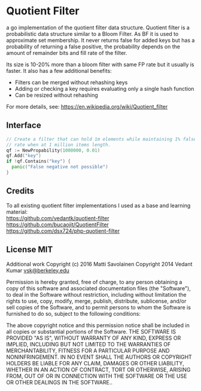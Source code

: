 # Quotient Filter

a go implementation of the quotient filter data structure. Quotient filter is a
probabilistic data structure similar to a Bloom Filter. As BF it is used to approximate set membership. It never returns false for added keys but has a probability of returning a false positive, the probability depends on the amount of remainder bits and fill rate of the filter.

Its size is 10-20% more than a bloom filter with same FP rate but it usually is faster.
It also has a few additional benefits:
- Filters can be merged without rehashing keys
- Adding or checking a key requires evaluating only a single hash function
- Can be resized without rehashing

For more details, see: https://en.wikipedia.org/wiki/Quotient_filter

## Interface

```go
// Create a filter that can hold 1m elements while maintaining 1% false positive
// rate when at 1 million items length.
qf := NewPropability(1000000, 0.01)
qf.Add("key")
if !qf.Contains("key") {
  panic("False negative not possible")
}
```

## Credits

To all existing quotient filter implementations I used as a base and learning material:  
https://github.com/vedantk/quotient-filter  
https://github.com/bucaojit/QuotientFilter  
https://github.com/dsx724/php-quotient-filter  


## License MIT
Additional work Copyright (c) 2016 Matti Savolainen
Copyright 2014 Vedant Kumar <vsk@berkeley.edu>


Permission is hereby granted, free of charge, to any person obtaining a
copy of this software and associated documentation files (the
"Software"), to deal in the Software without restriction, including
without limitation the rights to use, copy, modify, merge, publish,
distribute, sublicense, and/or sell copies of the Software, and to
permit persons to whom the Software is furnished to do so, subject to
the following conditions:

The above copyright notice and this permission notice shall be included
in all copies or substantial portions of the Software.  THE SOFTWARE IS
PROVIDED "AS IS", WITHOUT WARRANTY OF ANY KIND, EXPRESS OR IMPLIED,
INCLUDING BUT NOT LIMITED TO THE WARRANTIES OF MERCHANTABILITY, FITNESS
FOR A PARTICULAR PURPOSE AND NONINFRINGEMENT. IN NO EVENT SHALL THE
AUTHORS OR COPYRIGHT HOLDERS BE LIABLE FOR ANY CLAIM, DAMAGES OR OTHER
LIABILITY, WHETHER IN AN ACTION OF CONTRACT, TORT OR OTHERWISE, ARISING
FROM, OUT OF OR IN CONNECTION WITH THE SOFTWARE OR THE USE OR OTHER
DEALINGS IN THE SOFTWARE..
